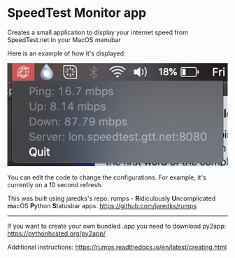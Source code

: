 # SpeedTest Monitor app
Creates a small application to display your internet speed from SpeedTest.net in your MacOS menubar

Here is an example of how it's displayed:

![Example](https://github.com/panekstations/SpeedTestMonitor/blob/master/screenshot.png)

You can edit the code to change the configurations. For example, it's currently on a 10 second refresh. 

This was built using jaredks's repo: rumps - **R**idiculously **U**ncomplicated **m**acOS **P**ython **S**tatusbar apps.
https://github.com/jaredks/rumps

--------------------------------------------------------------------------------------------------------------------

If you want to create your own bundled .app you need to download py2app: 
https://pythonhosted.org/py2app/

Additional instructions: https://rumps.readthedocs.io/en/latest/creating.html
